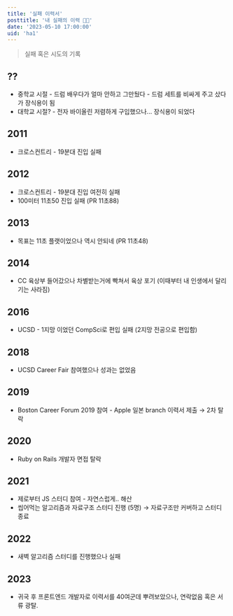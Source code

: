 ```yaml
---
title: '실패 이력서'
posttitle: '내 실패의 이력 💪🏼'
date: '2023-05-10 17:00:00'
uid: 'ha1'
---
```


> 실패 혹은 시도의 기록

## ??

- 중학교 시절 - 드럼 배우다가 얼마 안하고 그만뒀다 - 드럼 세트를 비싸게 주고 샀다가 장식용이 됨
- 대학교 시절? - 전자 바이올린 저렴하게 구입했으나... 장식용이 되었다

## 2011

- 크로스컨트리 - 19분대 진입 실패

## 2012

- 크로스컨트리 - 19분대 진입 여전히 실패
- 100미터 11초50 진입 실패 (PR 11초88)

## 2013

- 목표는 11초 플랫이었으나 역시 안되네 (PR 11초48)

## 2014

- CC 육상부 들어갔으나 차별받는거에 빡쳐서 육상 포기 (이때부터 내 인생에서 달리기는 사라짐)

## 2016

- UCSD - 1지망 이었던 CompSci로 편입 실패 (2지망 전공으로 편입함)

## 2018

- UCSD Career Fair 참여했으나 성과는 없었음

## 2019

- Boston Career Forum 2019 참여 - Apple 일본 branch 이력서 제출 → 2차 탈락

## 2020

- Ruby on Rails 개발자 면접 탈락

## 2021

- 제로부터 JS 스터디 참여 - 자연스럽게.. 해산
- 씹어먹는 알고리즘과 자료구조 스터디 진행 (5명) → 자료구조만 커버하고 스터디 종료

## 2022

- 새벽 알고리즘 스터디를 진행했으나 실패

## 2023

- 귀국 후 프론트엔드 개발자로 이력서를 40여군데 뿌려보았으나, 연락없음 혹은 서류 광탈.
